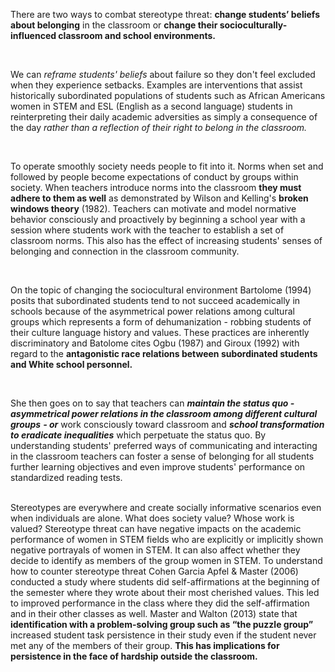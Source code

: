 <p><span style=font-weight: 400;>There are two ways to combat </span><span style=font-weight: 400;>stereotype threat</span><span style=font-weight: 400;>: </span><strong>change students’ beliefs about belonging</strong><span style=font-weight: 400;> in the classroom or </span><strong>change their socioculturally-influenced classroom and school environments.</strong></p>  <p> </p>  <p><span style=font-weight: 400;>We can </span><i><span style=font-weight: 400;>reframe students' beliefs</span></i><span style=font-weight: 400;> about failure so they don't feel excluded when they experience setbacks. Examples are interventions that assist historically subordinated populations of students such as African Americans women in STEM and ESL (English as a second language) students in reinterpreting their daily academic adversities as simply a consequence of the day </span><i><span style=font-weight: 400;>rather than a reflection of their right to belong in the classroom.</span></i></p>  <p> </p>  <p><span style=font-weight: 400;>To operate smoothly society needs people to fit into it. Norms when set and followed by people become expectations of conduct by groups within society. When teachers introduce norms into the classroom </span><strong>they must adhere to them as well</strong><span style=font-weight: 400;> as demonstrated by Wilson and Kelling's </span><strong>broken windows theory</strong><span style=font-weight: 400;> (1982). Teachers can motivate and model normative behavior consciously and proactively by beginning a school year with </span><span style=font-weight: 400;>a session where students work with the teacher to establish a set of classroom norms.</span><span style=font-weight: 400;> This also has the effect of increasing students' senses of belonging and connection in the classroom community.</span></p>  <p> </p>  <p><span style=font-weight: 400;>On the topic of changing the sociocultural environment Bartolome (1994) posits that subordinated students tend to not succeed academically in schools because of the asymmetrical power relations among cultural groups which represents a form of dehumanization - robbing students of their culture language history and values. These practices are inherently discriminatory and Batolome cites Ogbu (1987) and Giroux (1992) with regard to the </span><strong>antagonistic race relations between subordinated students and White school personnel.</strong></p>  <p> </p>  <p><span style=font-weight: 400;>She then goes on to say that teachers can </span><strong><i>maintain the status quo - asymmetrical power relations in the classroom among different cultural groups</i></strong> <strong><i>- or</i></strong><span style=font-weight: 400;> work consciously toward classroom and </span><strong><i>school transformation to eradicate inequalities</i></strong><span style=font-weight: 400;> which perpetuate the status quo. By understanding students' preferred ways of communicating and interacting in the classroom teachers can foster a sense of belonging for all students further learning objectives and even improve students' performance on standardized reading tests.</span></p>  <p><br><span style=font-weight: 400;>Stereotypes are everywhere and create socially informative scenarios even when individuals are alone. What does society value? Whose work is valued? </span><span style=font-weight: 400;>Stereotype threat</span><span style=font-weight: 400;> can have negative impacts on the academic performance of women in STEM fields who are explicitly or implicitly shown negative portrayals of women in STEM. It can also affect whether they decide to identify as members of the group women in STEM. To understand how to counter stereotype threat Cohen Garcia Apfel &amp; Master (2006) conducted a study where students did self-affirmations at the beginning of the semester where they wrote about their most cherished values. This led to improved performance in the class where they did the self-affirmation and in their other classes as well. Master and Walton (2013) state that </span><strong>identification with a problem-solving group such as “the puzzle group”</strong><span style=font-weight: 400;> increased student task persistence in their study even if the student never met any of the members of their group. </span><strong>This has implications for persistence in the face of hardship outside the classroom.</strong></p>